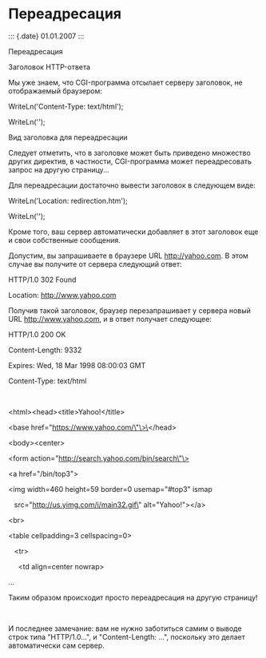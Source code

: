 Переадресация
=============

::: {.date}
01.01.2007
:::

Переадресация

Заголовок HTTP-ответа

Мы уже знаем, что CGI-программа отсылает серверу заголовок, не
отображаемый браузером:

WriteLn(\'Content-Type: text/html\');

WriteLn(\'\');

Вид заголовка для переадресации

Следует отметить, что в заголовке может быть приведено множество других
директив, в частности, CGI-программа может переадресовать запрос на
другую страницу\...

Для переадресации достаточно вывести заголовок в следующем виде:

WriteLn(\'Location: redirection.htm\');

WriteLn(\'\');

Кроме того, ваш сервер автоматически добавляет в этот заголовок еще и
свои собственные сообщения.

Допустим, вы запрашиваете в браузере URL http://yahoo.com. В этом случае
вы получите от сервера следующий ответ:

HTTP/1.0 302 Found

Location: http://www.yahoo.com

Получив такой заголовок, браузер перезапрашивает у сервера новый URL
http://www.yahoo.com, и в ответ получает следующее:

HTTP/1.0 200 OK

Content-Length: 9332

Expires: Wed, 18 Mar 1998 08:00:03 GMT     

Content-Type: text/html

 

\<html\>\<head\>\<title\>Yahoo!\</title\>

\<base href=\"https://www.yahoo.com/\"\>\</head\>

\<body\>\<center\>

\<form action=\"http://search.yahoo.com/bin/search\"\>

\<a href=\"/bin/top3\"\>

\<img width=460 height=59 border=0 usemap=\"\#top3\" ismap

   src=\"http://us.yimg.com/i/main32.gif\" alt=\"Yahoo!\"\>\</a\>

\<br\>

\<table cellpadding=3 cellspacing=0\>

   \<tr\>

     \<td align=center nowrap\>

\...

Таким образом происходит просто переадресация на другую страницу!

 

И последнее замечание: вам не нужно заботиться самим о выводе строк типа
\"HTTP/1.0\...\", и \"Content-Length: \...\", поскольку это делает
автоматически сам сервер.
